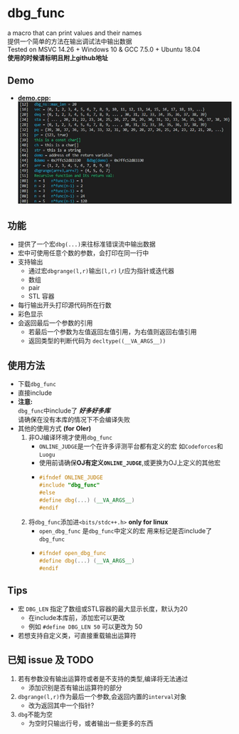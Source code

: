 # dbg_func
a macro that can print values and their names  
提供一个简单的方法在输出调试法中输出数据  
Tested on MSVC 14.26 + Windows 10 & GCC 7.5.0 + Ubuntu 18.04  
**使用的时候请标明且附上github地址**

## Demo
* **[demo.cpp](demo.cpp):**  
    ![demo_pic](pic/demo_pic.jpg)

## 功能
* 提供了一个宏`dbg(...)`来往标准错误流中输出数据  
* 宏中可使用任意个数的参数，会打印在同一行中
* 支持输出
    + 通过宏`dbgrange(l,r)`输出`[l,r)` l,r应为指针或迭代器
    + 数组
    + pair 
    + STL 容器
* 每行输出开头打印源代码所在行数
* 彩色显示 
* 会返回最后一个参数的引用
    + 若最后一个参数为左值返回左值引用，为右值则返回右值引用
    + 返回类型的判断代码为 `decltype((__VA_ARGS__))`


## 使用方法
* 下载`dbg_func`
* 直接include
* **注意:**  
`dbg_func`中include了 ***好多好多库***  
请确保在没有本库的情况下不会编译失败
* 其他的使用方式 **(for OIer)**
    1. 非OJ编译环境才使用`dbg_func`
        + `ONLINE_JUDGE`是一个在许多评测平台都有定义的宏 如`Codeforces`和`Luogu`
        + 使用前请确保**OJ有定义`ONLINE_JUDGE`**,或更换为OJ上定义的其他宏
        +   ```cpp
            #ifndef ONLINE_JUDGE
            #include "dbg_func"
            #else 
            #define dbg(...) (__VA_ARGS__)
            #endif
            ```
    2. 将`dbg_func`添加进`<bits/stdc++.h>` **only for linux**
        + `open_dbg_func` 是`dbg_func`中定义的宏 用来标记是否include了`dbg_func`
        +   ```cpp
            #ifndef open_dbg_func
            #define dbg(...) (__VA_ARGS__)
            #endif
            ```

## Tips
* 宏 `DBG_LEN` 指定了数组或STL容器的最大显示长度，默认为20
    + 在include本库前，添加宏可以更改
    + 例如 `#define DBG_LEN 50` 可以更改为 50
* 若想支持自定义类，可直接重载输出运算符

## 已知 issue 及 TODO
1. 若有参数没有输出运算符或者是不支持的类型,编译将无法通过
    - 添加识别是否有输出运算符的部分
2. `dbgrange(l,r)`作为最后一个参数,会返回内置的`interval`对象
    - 改为返回其中一个指针?
3. `dbg`不能为空
    - 为空时只输出行号，或者输出一些更多的东西
